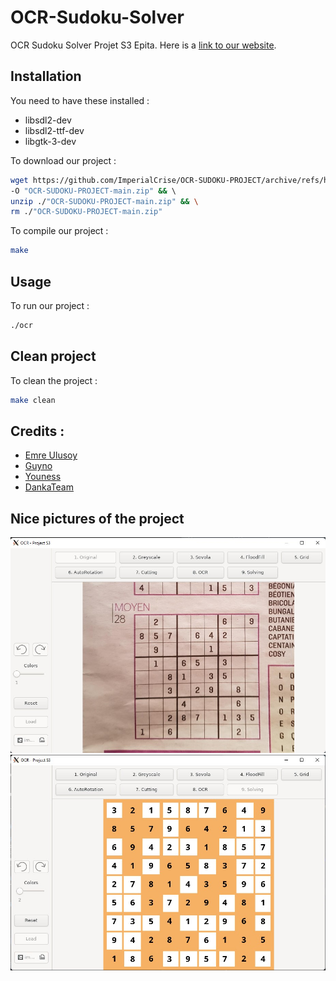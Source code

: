 # OCR-Sudoku-Solver
OCR Sudoku Solver Projet S3 Epita. Here is a [link to our website](https://www.justwood-game.com/ocr.php).

## Installation
You need to have these installed :
 * libsdl2-dev
 * libsdl2-ttf-dev
 * libgtk-3-dev

To download our project :
```bash
wget https://github.com/ImperialCrise/OCR-SUDOKU-PROJECT/archive/refs/heads/main.zip \
-O "OCR-SUDOKU-PROJECT-main.zip" && \ 
unzip ./"OCR-SUDOKU-PROJECT-main.zip" && \
rm ./"OCR-SUDOKU-PROJECT-main.zip"
```
To compile our project :
```bash
make
```

## Usage
To run our project :
```bash
./ocr
```

## Clean project
To clean the project :
```bash
make clean
```

## Credits :
 * [Emre Ulusoy](https://github.com/ImperialCrise)
 * [Guyno]()
 * [Youness]()
 * [DankaTeam](he)

## Nice pictures of the project
![Menu](datas/UI.jpg)
![Menu 2](datas/UI2.jpg)

